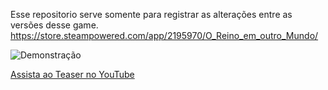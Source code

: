 Esse repositorio serve somente para registrar as alterações entre as versões desse game.
https://store.steampowered.com/app/2195970/O_Reino_em_outro_Mundo/

![Demonstração]([https://github.com/seu-repositorio/imagens/demonstração.gif](https://shared.akamai.steamstatic.com/store_item_assets/steam/apps/2195970/extras/V%C3%ADdeo-sem-t%C3%ADtulo-%E2%80%90-Feito-com-o-Clipchamp.gif))

[Assista ao Teaser no YouTube](https://www.youtube.com/watch?v=2pYaz6XLlIY)



